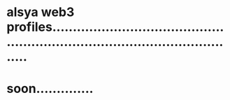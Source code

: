 # alsya web3 profiles....................................................................................................
# soon..............
